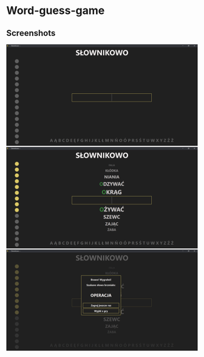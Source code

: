 # Word-guess-game

## Screenshots
![](/docs/screenshot1.png)
![](/docs/screenshot2.png)
![](/docs/screenshot3.png)
